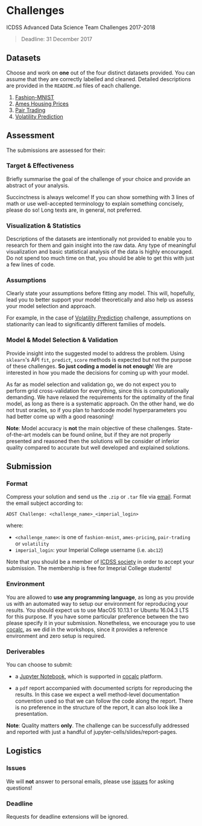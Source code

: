 # Challenges
ICDSS Advanced Data Science Team Challenges 2017-2018

> Deadline: 31 December 2017

## Datasets

Choose and work on **one** out of the four distinct datasets provided.
You can assume that they are correctly labelled and cleaned.
Detailed descriptions are provided in the `READEME.md` files of each challenge.

1. [Fashion-MNIST](computer-vision)
2. [Ames Housing Prices](real-estate)
3. [Pair Trading](finance)
4. [Volatility Prediction](time-series)

## Assessment

The submissions are assessed for their:

### **Target & Effectiveness**

Briefly summarise the goal of the challenge of your choice and provide an
abstract of your analysis.

Succinctness is always welcome!
If you can show something with 3 lines of math or use well-accepted terminology to
explain something concisely, please do so!
Long texts are, in general, not preferred.

### **Visualization & Statistics**

Descriptions of the datasets are intentionally not provided to enable you to
research for them and gain insight into the raw data.
Any type of meaningful visualization and basic statistical analysis of the data
is highly encouraged. Do not spend too much time on that,
you should be able to get this with just a few lines of code.

### **Assumptions**

Clearly state your assumptions before fitting any model.
This will, hopefully, lead you to better support your model theoretically and
also help us assess your model selection and approach.

For example, in the case of [Volatility Prediction](time-series) challenge,
assumptions on stationarity can lead to significantly different families of models.

### **Model & Model Selection & Validation**

Provide insight into the suggested model to address the problem.
Using `sklearn`'s API `fit`, `predict`, `score` methods is expected but
not the purpose of these challenges. **So just coding a model is not enough**!
We are interested in how you made the decisions for coming up with your model.

As far as model selection and validation go, we do not expect you to perform
grid cross-validation for everything, since this is computationally demanding.
We have relaxed the requirements for the optimality of the final model, as long
as there is a systematic approach.
On the other hand, we do not trust oracles, so if you plan to hardcode model
hyperparameters you had better come up with a good reasoning!

**Note**: Model accuracy is **not** the main objective of these challenges.
State-of-the-art models can be found online,
but if they are not properly presented and reasoned then the solutions will be consider of
inferior quality compared to accurate but well developed and explained solutions.

## Submission

### Format

Compress your solution and send us the `.zip` or `.tar` file via [email](mailto:icdss@imperial.ac.uk).
Format the email subject according to:
```
ADST Challenge: <challenge_name>_<imperial_login>
```
where:
* `<challenge_name>`: is one of `fashion-mnist`, `ames-pricing`, `pair-trading` or `volatility`
* `imperial_login`: your Imperial College username (i.e. `abc12`)

Note that you should be a member of [ICDSS society](https://www.imperialcollegeunion.org/activities/a-to-z/data-science)
in order to accept your submission. The membership is free for Imeprial College students!

### Environment

You are allowed to **use any programming language**, as long as you provide us with
an automated way to setup our environment for reproducing your results. You should
expect us to use MacOS 10.13.1 or Ubuntu 16.04.3 LTS for this purpose.
If you have some particular preference between the two please specify it in your
submission. Nonetheless, we encourage you to use [cocalc](https://cocalc.com/),
as we did in the workshops, since it provides a reference environment and zero
setup is required.

### Deriverables

You can choose to submit:

* a [Jupyter Notebook](http://jupyter.org/), which is supported in [cocalc](https://cocalc.com/) platform.

* a `pdf` report accompanied with documented scripts for reproducing the results. In this case we expect a well method-level documentation convention used so that we can follow the code along the report. There is no preference in the structure of the report, it can also look like a presentation.

**Note**: Quality matters **only**. The challenge can be successfully addressed and
reported with just a handful of jupyter-cells/slides/report-pages.

## Logistics

### Issues

We will **not** answer to personal emails, please use [issues](https://github.com/Imperial-College-Data-Science-Society/Challenges/issues)
for asking questions!

### Deadline

Requests for deadline extensions will be ignored.
